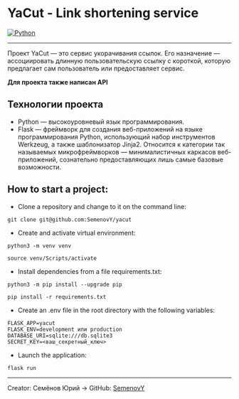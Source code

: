 # **YaCut - Link shortening service**
[![Python](https://img.shields.io/badge/-Python-464646?style=flat&logo=Python&logoColor=ffffff&color=043A6B)](https://www.python.org/)
________


Проект YaCut — это сервис укорачивания ссылок. Его назначение — ассоциировать длинную пользовательскую ссылку с короткой, которую предлагает сам пользователь или предоставляет сервис.

**Для проекта также написан API**
## Технологии проекта

* Python — высокоуровневый язык программирования.
* Flask — фреймворк для создания веб-приложений на языке программирования Python, использующий набор инструментов Werkzeug, а также шаблонизатор Jinja2. Относится к категории так называемых микрофреймворков — минималистичных каркасов веб-приложений, сознательно предоставляющих лишь самые базовые возможности.

## **How to start a project**:

* Clone a repository and change to it on the command line:
```
git clone git@github.com:SemenovY/yacut

```

* Create and activate virtual environment:
```
python3 -m venv venv

source venv/Scripts/activate
```

* Install dependencies from a file requirements.txt:
```
python3 -m pip install --upgrade pip

pip install -r requirements.txt
```

* Create an .env file in the root directory with the following variables:
```
FLASK_APP=yacut
FLASK_ENV=development или production
DATABASE_URI=sqlite:///db.sqlite3
SECRET_KEY=<ваш_секретный_ключ>
```

* Launch the application:
```
flask run
```
_____________
Creator: Семёнов Юрий -> GitHub: [SemenovY](https://github.com/SemenovY)
